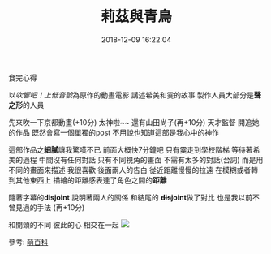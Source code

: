 ﻿---
title: 莉茲與青鳥
tags:
  - 吹響吧！上低音號
categories:
  - 動畫電影
mathjax: false
date: 2018-12-09 16:22:04
---

食完心得
<!--more-->

以*吹響吧！上低音號*為原作的動畫電影 講述希美和霙的故事
製作人員大部分是**聲之形**的人員

先來吹一下京都動畫(+10分) 太神啦~~
還有山田尚子(再+10分) 天才監督 開追她的作品
既然會寫一個單獨的post 不用說也知道這部是我心中的神作

這部作品之**細膩**讓我驚嘆不已 前面大概快7分鐘吧 只有霙走到學校階梯 等待著希美的過程 中間沒有任何對話 只有不同視角的畫面
不需有太多的對話(台詞) 而是用不同的畫面來描述 我很喜歡
後面兩人的告白 從近距離慢慢的拉遠 在模糊或者轉到其他東西上 描繪的距離感表達了角色之間的**距離**

隨著字幕的**disjoint** 說明著兩人的關係 和結尾的 **~~dis~~joint**做了對比 也是我以前不曾見過的手法 (再+10分)

和開頭的不同 彼此的心 相交在一起
![](https://pic2.zhimg.com/v2-cf5a8896810dd25128dd2dc6ae5b17e1_b.gif)



參考:
[萌百科](https://zh.moegirl.org/zh-tw/%E8%8E%89%E5%85%B9%E4%B8%8E%E9%9D%92%E9%B8%9F)